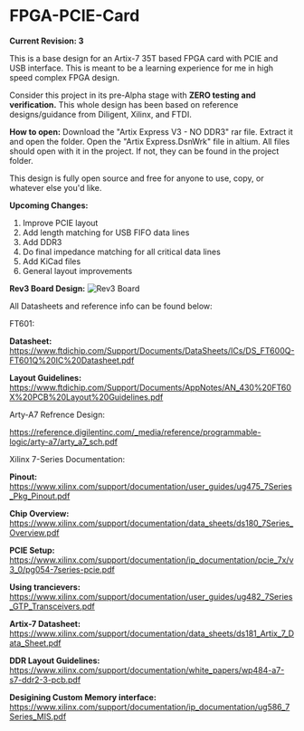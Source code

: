 # FPGA-PCIE-Card

**Current Revision: 3**

This is a base design for an Artix-7 35T based FPGA card with PCIE and USB interface. This is meant to be a learning experience for me in high speed complex FPGA design.

Consider this project in its pre-Alpha stage with **ZERO testing and verification.** 
This whole design has been based on reference designs/guidance from Diligent, Xilinx, and FTDI.

**How to open:**
Download the "Artix Express V3 - NO DDR3" rar file. Extract it and open the folder. Open the "Artix Express.DsnWrk" file in altium. All files should open with it in the project. If not, they can be found in the project folder. 

This design is fully open source and free for anyone to use, copy, or whatever else you'd like. 

**Upcoming Changes:**
1. Improve PCIE layout
2. Add length matching for USB FIFO data lines
3. Add DDR3
4. Do final impedance matching for all critical data lines
5. Add KiCad files
6. General layout improvements

**Rev3 Board Design:**
![Rev3 Board](https://i.imgur.com/xOjqv3y.png)

All Datasheets and reference info can be found below: 

FT601:

**Datasheet:**
https://www.ftdichip.com/Support/Documents/DataSheets/ICs/DS_FT600Q-FT601Q%20IC%20Datasheet.pdf

**Layout Guidelines:**
https://www.ftdichip.com/Support/Documents/AppNotes/AN_430%20FT60X%20PCB%20Layout%20Guidelines.pdf

Arty-A7 Refrence Design:

https://reference.digilentinc.com/_media/reference/programmable-logic/arty-a7/arty_a7_sch.pdf

Xilinx 7-Series Documentation:

**Pinout:**
https://www.xilinx.com/support/documentation/user_guides/ug475_7Series_Pkg_Pinout.pdf

**Chip Overview:**
https://www.xilinx.com/support/documentation/data_sheets/ds180_7Series_Overview.pdf

**PCIE Setup:**
https://www.xilinx.com/support/documentation/ip_documentation/pcie_7x/v3_0/pg054-7series-pcie.pdf

**Using trancievers:**
https://www.xilinx.com/support/documentation/user_guides/ug482_7Series_GTP_Transceivers.pdf

**Artix-7 Datasheet:**
https://www.xilinx.com/support/documentation/data_sheets/ds181_Artix_7_Data_Sheet.pdf

**DDR Layout Guidelines:**
https://www.xilinx.com/support/documentation/white_papers/wp484-a7-s7-ddr2-3-pcb.pdf

**Desigining Custom Memory interface:**
https://www.xilinx.com/support/documentation/ip_documentation/ug586_7Series_MIS.pdf

